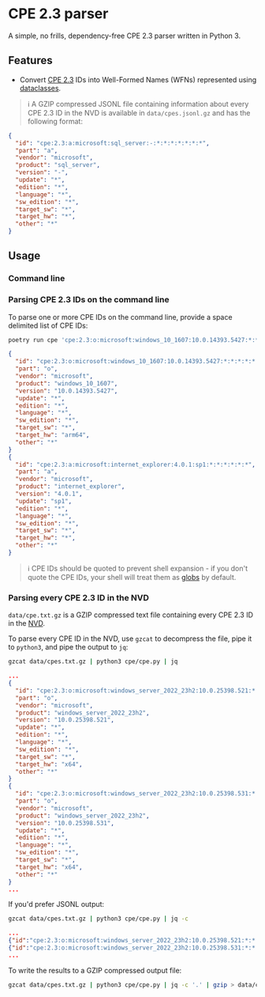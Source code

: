 # CPE 2.3 parser

A simple, no frills, dependency-free CPE 2.3 parser written in Python 3.

## Features

- Convert [CPE 2.3](https://cpe.mitre.org/specification/) IDs into Well-Formed Names (WFNs) represented using [dataclasses](https://github.com/python/cpython/blob/main/Lib/dataclasses.py).

> ℹ️ A GZIP compressed JSONL file containing information about every CPE 2.3 ID in the NVD is available in `data/cpes.jsonl.gz` and has the following format:

```json
{
  "id": "cpe:2.3:a:microsoft:sql_server:-:*:*:*:*:*:*:*",
  "part": "a",
  "vendor": "microsoft",
  "product": "sql_server",
  "version": "-",
  "update": "*",
  "edition": "*",
  "language": "*",
  "sw_edition": "*",
  "target_sw": "*",
  "target_hw": "*",
  "other": "*"
}
```

## Usage

### Command line

### Parsing CPE 2.3 IDs on the command line

To parse one or more CPE IDs on the command line, provide a space delimited list of CPE IDs:

```bash
poetry run cpe 'cpe:2.3:o:microsoft:windows_10_1607:10.0.14393.5427:*:*:*:*:*:arm64:*' 'cpe:2.3:a:microsoft:internet_explorer:4.0.1:sp1:*:*:*:*:*:*' | jq
```

```json
{
  "id": "cpe:2.3:o:microsoft:windows_10_1607:10.0.14393.5427:*:*:*:*:*:arm64:*",
  "part": "o",
  "vendor": "microsoft",
  "product": "windows_10_1607",
  "version": "10.0.14393.5427",
  "update": "*",
  "edition": "*",
  "language": "*",
  "sw_edition": "*",
  "target_sw": "*",
  "target_hw": "arm64",
  "other": "*"
}
{
  "id": "cpe:2.3:a:microsoft:internet_explorer:4.0.1:sp1:*:*:*:*:*:*",
  "part": "a",
  "vendor": "microsoft",
  "product": "internet_explorer",
  "version": "4.0.1",
  "update": "sp1",
  "edition": "*",
  "language": "*",
  "sw_edition": "*",
  "target_sw": "*",
  "target_hw": "*",
  "other": "*"
}
```

> ℹ️ CPE IDs should be quoted to prevent shell expansion - if you don't quote the CPE IDs, your shell will treat them as [globs](https://en.wikipedia.org/wiki/Glob_(programming)) by default.

### Parsing every CPE 2.3 ID in the NVD

`data/cpe.txt.gz` is a GZIP compressed text file containing every CPE 2.3 ID in the [NVD](https://nvd.nist.gov/). 

To parse every CPE ID in the NVD, use `gzcat` to decompress the file, pipe it to `python3`, and pipe the output to `jq`:

```bash
gzcat data/cpes.txt.gz | python3 cpe/cpe.py | jq
```

```json
...
{
  "id": "cpe:2.3:o:microsoft:windows_server_2022_23h2:10.0.25398.521:*:*:*:*:*:x64:*",
  "part": "o",
  "vendor": "microsoft",
  "product": "windows_server_2022_23h2",
  "version": "10.0.25398.521",
  "update": "*",
  "edition": "*",
  "language": "*",
  "sw_edition": "*",
  "target_sw": "*",
  "target_hw": "x64",
  "other": "*"
}
{
  "id": "cpe:2.3:o:microsoft:windows_server_2022_23h2:10.0.25398.531:*:*:*:*:*:x64:*",
  "part": "o",
  "vendor": "microsoft",
  "product": "windows_server_2022_23h2",
  "version": "10.0.25398.531",
  "update": "*",
  "edition": "*",
  "language": "*",
  "sw_edition": "*",
  "target_sw": "*",
  "target_hw": "x64",
  "other": "*"
}
...
```

If you'd prefer JSONL output:

```bash
gzcat data/cpes.txt.gz | python3 cpe/cpe.py | jq -c
```

```json
...
{"id":"cpe:2.3:o:microsoft:windows_server_2022_23h2:10.0.25398.521:*:*:*:*:*:x64:*","part":"o","vendor":"microsoft","product":"windows_server_2022_23h2","version":"10.0.25398.521","update":"*","edition":"*","language":"*","sw_edition":"*","target_sw":"*","target_hw":"x64","other":"*"}
{"id":"cpe:2.3:o:microsoft:windows_server_2022_23h2:10.0.25398.531:*:*:*:*:*:x64:*","part":"o","vendor":"microsoft","product":"windows_server_2022_23h2","version":"10.0.25398.531","update":"*","edition":"*","language":"*","sw_edition":"*","target_sw":"*","target_hw":"x64","other":"*"}
...
```

To write the results to a GZIP compressed output file:

```bash
gzcat data/cpes.txt.gz | python3 cpe/cpe.py | jq -c '.' | gzip > data/cpes.jsonl.gz
```

